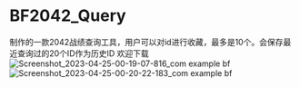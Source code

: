 # BF2042_Query
制作的一款2042战绩查询工具，用户可以对id进行收藏，最多是10个。会保存最近查询过的20个ID作为历史ID
欢迎下载
![Screenshot_2023-04-25-00-19-07-816_com example bf](https://user-images.githubusercontent.com/105478210/234056584-418e48dc-30fa-48cc-8a4e-d92a16d71f6d.jpg)
![Screenshot_2023-04-25-00-20-22-183_com example bf](https://user-images.githubusercontent.com/105478210/234056913-d62f8476-29e8-4134-9e3b-8c2581d649a6.jpg)
